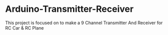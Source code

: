 # Arduino-Transmitter-Receiver

This project is focused on to make a 9 Channel Transmitter And Receiver for RC Car & RC Plane 
